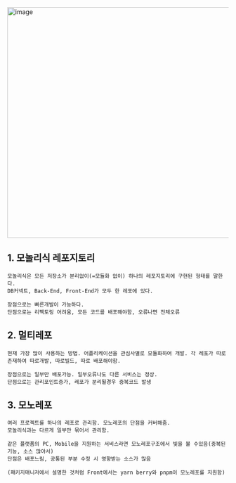 <img width="525" alt="image" src="https://github.com/KoGaYoung/JS-study/assets/36693355/e904cb13-6ce9-4ff1-b36e-08e3fa0d73a2">


## 1. 모놀리식 레포지토리
~~~
모놀리식은 모든 저장소가 분리없이(=모듈화 없이) 하나의 레포지토리에 구현된 형태를 말한다.
DB커넥트, Back-End, Front-End가 모두 한 레포에 있다.

장점으로는 빠른개발이 가능하다.
단점으로는 리펙토링 어려움, 모든 코드를 배포해야함, 오류나면 전체오류
~~~

## 2. 멀티레포
~~~
현재 가장 많이 사용하는 방법. 어플리케이션을 관심사별로 모듈화하여 개발. 각 레포가 따로 존재하여 따로개발, 따로빌드, 따로 배포해야함.

장점으로는 일부만 배포가능. 일부오류나도 다른 서비스는 정상.
단점으로는 관리포인트증가, 레포가 분리될경우 중복코드 발생
~~~

## 3. 모노레포
~~~
여러 프로젝트를 하나의 레포로 관리함. 모노레포의 단점을 커버해줌.
모놀리식과는 다르게 일부만 묶어서 관리함.

같은 플랫폼의 PC, Mobile을 지원하는 서비스라면 모노레포구조에서 빛을 볼 수있음(중복된 기능, 소스 많아서)
단점은 배포느림, 공통된 부분 수정 시 영향받는 소스가 많음

(패키지매니저에서 설명한 것처럼 Front에서는 yarn berry와 pnpm이 모노레포를 지원함)
~~~
